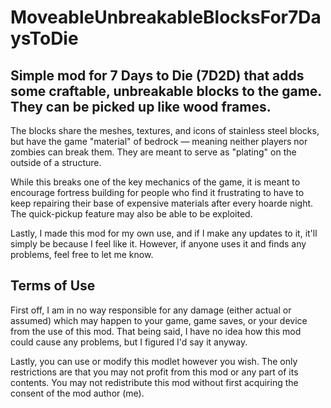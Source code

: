 # MoveableUnbreakableBlocksFor7DaysToDie
<h2>Simple mod for 7 Days to Die (7D2D) that adds some craftable, unbreakable blocks to the game. They can be picked up like wood frames.</h2>
<p>The blocks share the meshes, textures, and icons of stainless steel blocks, but have the game "material" of bedrock — meaning neither players nor zombies can break them. They are meant to serve as "plating" on the outside of a structure.</p>
<p>While this breaks one of the key mechanics of the game, it is meant to encourage fortress building for people who find it frustrating to have to keep repairing their base of expensive materials after every hoarde night. The quick-pickup feature may also be able to be exploited.</p>
<p>Lastly, I made this mod for my own use, and if I make any updates to it, it'll simply be because I feel like it. However, if anyone uses it and finds any problems, feel free to let me know.</p>
<h2>Terms of Use</h2>
<p>First off, I am in no way responsible for any damage (either actual or assumed) which may happen to your game, game saves, or your device from the use of this mod. That being said, I have no idea how this mod could cause any problems, but I figured I'd say it anyway.</p>
<p>Lastly, you can use or modify this modlet however you wish. The only restrictions are that you may not profit from this mod or any part of its contents. You may not redistribute this mod without first acquiring the consent of the mod author (me). </p>
